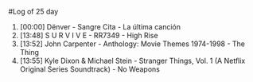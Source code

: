 #Log of 25 day

1. [00:00] Dënver - Sangre Cita - La última canción
1. [13:48] S U R V I V E - RR7349 - High Rise
1. [13:52] John Carpenter - Anthology: Movie Themes 1974-1998 - The Thing
1. [13:55] Kyle Dixon & Michael Stein - Stranger Things, Vol. 1 (A Netflix Original Series Soundtrack) - No Weapons

